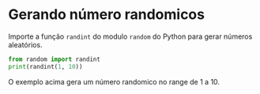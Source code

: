 Gerando número randomicos
===

Importe a função `randint` do modulo `random` do Python para gerar números aleatórios.


```python
from random import randint
print(randint(1, 10))
```

O exemplo acima gera um número randomico no range de 1 a 10.

